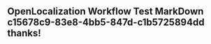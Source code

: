 <properties
ms.topic="hero-topic1"
ms.test1="hero-topic"
ms.test2="test"/>

## OpenLocalization Workflow Test MarkDown c15678c9-83e8-4bb5-847d-c1b5725894dd thanks!
